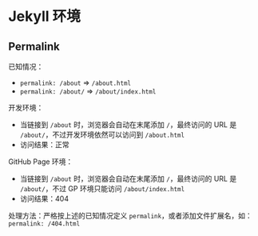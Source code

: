 ---
---
# Jekyll 环境

## Permalink

已知情况：

* `permalink: /about`  => `/about.html`
* `permalink: /about/` => `/about/index.html`

开发环境：

* 当链接到 `/about` 时，浏览器会自动在末尾添加 `/`，最终访问的 URL 是 `/about/`，不过开发环境依然可以访问到 `/about.html`
* 访问结果：正常

GitHub Page 环境：

* 当链接到 `/about` 时，浏览器会自动在末尾添加 `/`，最终访问的 URL 是 `/about/`，不过 GP 环境只能访问 `/about/index.html`
* 访问结果：404

处理方法：严格按上述的已知情况定义 `permalink`，或者添加文件扩展名，如：`permalink: /404.html`
